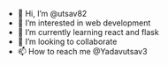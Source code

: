 - 👋 Hi, I’m @utsav82
- 👀 I’m interested in web development
- 🌱 I’m currently learning react and flask
- 💞️ I’m looking to collaborate 
- 📫 How to reach me @Yadavutsav3

<!---
utsav82/utsav82 is a ✨ special ✨ repository because its `README.md` (this file) appears on your GitHub profile.
You can click the Preview link to take a look at your changes.
--->
